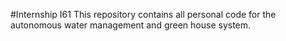#Internship I61
	This repository contains all personal code for the autonomous water management and green house system.
